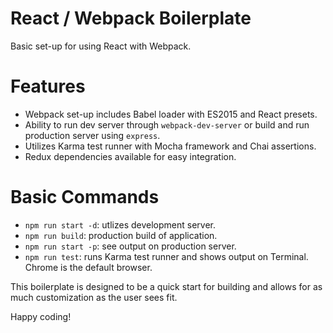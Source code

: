 # React / Webpack Boilerplate

Basic set-up for using React with Webpack. 

# Features
- Webpack set-up includes Babel loader with ES2015 and React presets.
- Ability to run dev server through `webpack-dev-server` or build and run production server using `express`.
- Utilizes Karma test runner with Mocha framework and Chai assertions.
- Redux dependencies available for easy integration.

# Basic Commands
- `npm run start -d`: utlizes development server.
- `npm run build`: production build of application.
- `npm run start -p`: see output on production server.
- `npm run test`: runs Karma test runner and shows output on Terminal. Chrome is the default browser.

This boilerplate is designed to be a quick start for building and allows for as much customization as the user sees fit.

Happy coding!
